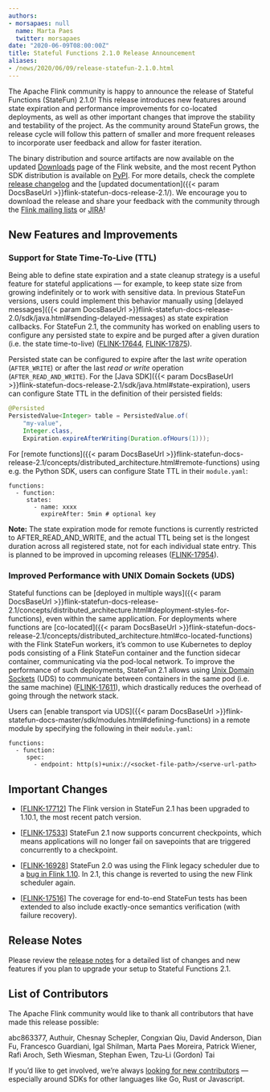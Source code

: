 ```yaml
---
authors:
- morsapaes: null
  name: Marta Paes
  twitter: morsapaes
date: "2020-06-09T08:00:00Z"
title: Stateful Functions 2.1.0 Release Announcement
aliases:
- /news/2020/06/09/release-statefun-2.1.0.html
---
```


The Apache Flink community is happy to announce the release of Stateful Functions (StateFun) 2.1.0! This release introduces new features around state expiration and performance improvements for co-located deployments, as well as other important changes that improve the stability and testability of the project. As the community around StateFun grows, the release cycle will follow this pattern of smaller and more frequent releases to incorporate user feedback and allow for faster iteration.

The binary distribution and source artifacts are now available on the updated [Downloads](https://flink.apache.org/downloads.html) page of the Flink website, and the most recent Python SDK distribution is available on [PyPI](https://pypi.org/project/apache-flink-statefun/). For more details, check the complete [release changelog](https://issues.apache.org/jira/secure/ReleaseNote.jspa?projectId=12315522&version=12347861) and the [updated documentation]({{< param DocsBaseUrl >}}flink-statefun-docs-release-2.1/). We encourage you to download the release and share your feedback with the community through the [Flink mailing lists](https://flink.apache.org/community.html#mailing-lists) or [JIRA](https://issues.apache.org/jira/browse/FLINK-18016?jql=project%20%3D%20FLINK%20AND%20component%20%3D%20%22Stateful%20Functions%22%20ORDER%20BY%20priority%20DESC%2C%20updated%20DESC)!

## New Features and Improvements

### Support for State Time-To-Live (TTL)

Being able to define state expiration and a state cleanup strategy is a useful feature for stateful applications — for example, to keep state size from growing indefinitely or to work with sensitive data. In previous StateFun versions, users could implement this behavior manually using [delayed messages]({{< param DocsBaseUrl >}}flink-statefun-docs-release-2.0/sdk/java.html#sending-delayed-messages) as state expiration callbacks. For StateFun 2.1, the community has worked on enabling users to configure any persisted state to expire and be purged after a given duration (i.e. the state time-to-live) ([FLINK-17644](https://issues.apache.org/jira/browse/FLINK-17644), [FLINK-17875](https://issues.apache.org/jira/browse/FLINK-17875)).

Persisted state can be configured to expire after the last _write_ operation (``AFTER_WRITE``) or after the last _read or write_ operation (``AFTER_READ_AND_WRITE``). For the [Java SDK]({{< param DocsBaseUrl >}}flink-statefun-docs-release-2.1/sdk/java.html#state-expiration), users can configure State TTL in the definition of their persisted fields:

```java
@Persisted
PersistedValue<Integer> table = PersistedValue.of(
    "my-value",
    Integer.class,
    Expiration.expireAfterWriting(Duration.ofHours(1)));
```

For [remote functions]({{< param DocsBaseUrl >}}flink-statefun-docs-release-2.1/concepts/distributed_architecture.html#remote-functions) using e.g. the Python SDK, users can configure State TTL in their ``module.yaml``:

```
functions:
  - function:
     states:
       - name: xxxx
         expireAfter: 5min # optional key
```

<div class="alert alert-info">
	<b>Note:</b>
	The state expiration mode for remote functions is currently restricted to AFTER_READ_AND_WRITE, and the actual TTL being set is the longest duration across all registered state, not for each individual state entry. This is planned to be improved in upcoming releases (<a href="https://issues.apache.org/jira/browse/FLINK-17954">FLINK-17954</a>).
</div>

### Improved Performance with UNIX Domain Sockets (UDS)

Stateful functions can be [deployed in multiple ways]({{< param DocsBaseUrl >}}flink-statefun-docs-release-2.1/concepts/distributed_architecture.html#deployment-styles-for-functions), even within the same application. For deployments where functions are [co-located]({{< param DocsBaseUrl >}}flink-statefun-docs-release-2.1/concepts/distributed_architecture.html#co-located-functions) with the Flink StateFun workers, it’s common to use Kubernetes to deploy pods consisting of a Flink StateFun container and the function sidecar container, communicating via the pod-local network. To improve the performance of such deployments, StateFun 2.1 allows using [Unix Domain Sockets](https://troydhanson.github.io/network/Unix_domain_sockets.html) (UDS) to communicate between containers in the same pod (i.e. the same machine) ([FLINK-17611](https://issues.apache.org/jira/browse/FLINK-17611)), which drastically reduces the overhead of going through the network stack.

Users can [enable transport via UDS]({{< param DocsBaseUrl >}}flink-statefun-docs-master/sdk/modules.html#defining-functions) in a remote module by specifying the following in their ``module.yaml``:

```
functions:
  - function:
     spec:
       - endpoint: http(s)+unix://<socket-file-path>/<serve-url-path>
```

## Important Changes

* [[FLINK-17712](https://issues.apache.org/jira/browse/FLINK-17712)] The Flink version in StateFun 2.1 has been upgraded to 1.10.1, the most recent patch version.

* [[FLINK-17533](https://issues.apache.org/jira/browse/FLINK-17533)] StateFun 2.1 now supports concurrent checkpoints, which means applications will no longer fail on savepoints that are triggered concurrently to a checkpoint.

* [[FLINK-16928](https://issues.apache.org/jira/browse/FLINK-16928)] StateFun 2.0 was using the Flink legacy scheduler due to a [bug in Flink 1.10](https://issues.apache.org/jira/browse/FLINK-16927). In 2.1, this change is reverted to using the new Flink scheduler again.

* [[FLINK-17516](https://issues.apache.org/jira/browse/FLINK-17516)] The coverage for end-to-end StateFun tests has been extended to also include exactly-once semantics verification (with failure recovery).

## Release Notes

Please review the [release notes](https://issues.apache.org/jira/secure/ReleaseNote.jspa?projectId=12315522&version=12347861) for a detailed list of changes and new features if you plan to upgrade your setup to Stateful Functions 2.1.

## List of Contributors

The Apache Flink community would like to thank all contributors that have made this release possible:

abc863377, Authuir, Chesnay Schepler, Congxian Qiu, David Anderson, Dian Fu, Francesco Guardiani, Igal Shilman, Marta Paes Moreira, Patrick Wiener, Rafi Aroch, Seth Wiesman, Stephan Ewen, Tzu-Li (Gordon) Tai

If you’d like to get involved, we’re always [looking for new contributors](https://github.com/apache/flink-statefun#contributing) — especially around SDKs for other languages like Go, Rust or Javascript.